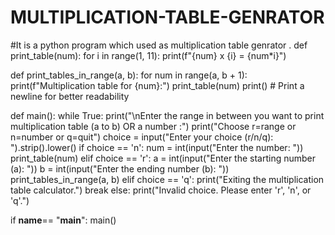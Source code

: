 # MULTIPLICATION-TABLE-GENRATOR
#It is a python program which used as multiplication table genrator .
def print_table(num): 
    for i in range(1, 11):
        print(f"{num} x {i} = {num*i}")

def print_tables_in_range(a, b):
    for num in range(a, b + 1):
        print(f"Multiplication table for {num}:")
        print_table(num)
        print()  # Print a newline for better readability

def main():
    while True:
        print("\nEnter the range in between you want to print multiplication table (a to b) OR a number :")
        print("Choose r=range or n=number or q=quit")
        choice = input("Enter your choice (r/n/q): ").strip().lower()
        if choice == 'n':
            num = int(input("Enter the number: "))
            print_table(num)
        elif choice == 'r':
            a = int(input("Enter the starting number (a): "))
            b = int(input("Enter the ending number (b): "))
            print_tables_in_range(a, b)
        elif choice == 'q':
            print("Exiting the multiplication table calculator.")
            break
        else:
            print("Invalid choice. Please enter 'r', 'n', or 'q'.")

if __name__== "__main__":
    main()
